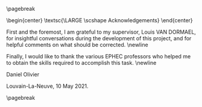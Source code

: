 \pagebreak

\begin{center}
\textsc{\LARGE \scshape Acknowledgements}
\end{center}

First and the foremost, I am grateful to my supervisor, Louis VAN DORMAEL, for insightful conversations during
the development of this project, and for helpful comments on what should be corrected. \newline

Finally, I would like to thank the various EPHEC professors who helped me to obtain the skills required 
to accomplish this task. \newline

Daniel Olivier

Louvain-La-Neuve, 10 May 2021.

\pagebreak